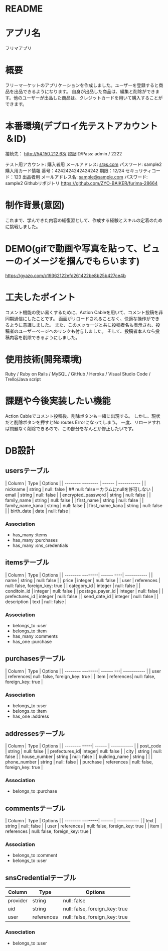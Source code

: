 # README
# アプリ名
  フリマアプリ

# 概要
  フリーマーケットのアプリケーションを作成しました。ユーザーを登録すると商品を出品できるようになります。
  自身が出品した商品は、編集と削除ができます。他のユーザーが出品した商品は、クレジットカードを用いて購入することができます。

# 本番環境(デプロイ先テストアカウント＆ID)
  接続先： http://54.150.212.63/
  認証ID/Pass:  admin / 2222
  
  テスト用アカウント:
      購入者用
        メールアドレス: s@s.com
        パスワード: sample2
      購入用カード情報
        番号：4242424242424242
        期限：12/24
        セキュリティコード：123
      出品者用
        メールアドレス名: sample@sample.com
        パスワード: sample2
  Githubリポジトリ
    https://github.com/ZYO-BAIKER/furima-28664


# 制作背景(意図)
  これまで、学んできた内容の総復習として、作成する経験とスキルの定着のために挑戦しました。

# DEMO(gifで動画や写真を貼って、ビューのイメージを掴んでもらいます)
  https://gyazo.com/c19362122efd261422be8b25b427ce4b
  
# 工夫したポイント
  コメント機能の使い易くするために、Action Cableを用いて、コメント投稿を非同期通信にしたことです。
  画面がリロードされることなく、快適な操作ができるように意識しました。
  また、このメッセージと共に投稿者名も表示され、投稿者のユーザーページへのリンクも付与しました。
  そして、投稿者本人なら投稿内容を削除できるようにしました。

# 使用技術(開発環境)
  Ruby / Ruby on Rails / MySQL / GitHub / Heroku / Visual Studio Code / Trello/Java script

# 課題や今後実装したい機能
  Action Cableでコメント投稿後、削除ボタンも一緒に出現する。
  しかし、現状だと削除ボタンを押すとNo routes Errorになってしまう。
  一度、リロードすれば問題なく削除できるので、この部分をなんとか修正したいです。

# DB設計

## usersテーブル
| Column             | Type   | Options     |
| -------- --------  | ------ | ----------- |
| nickname           | string | null: false | ## null: false＝カラムにnullを許可しない
| email              | string | null: false |
| encrypted_password | string | null: false |
| family_name        | string | null: false |
| first_name         | string | null: false |
| family_name_kana   | string | null: false |
| first_name_kana    | string | null: false |
| birth_date         | date   | null: false |

### Association
- has_many :items
- has_many :purchases
- has_many :sns_credentials

## itemsテーブル
| Column           | Type       | Options     |
| -------- --------| ------ ----| ----------- |
| name             | string     | null: false |
| price            | integer    | null: false |
| user             | references | null: false, foreign_key: true |
| category_id      | integer    | null: false |
| conditoin_id     | integer    | null: false |
| postage_payer_id | integer    | null: false |
| prefectures_id   | integer    | null: false |
| send_date_id     | integer    | null: false |
| description      | text       | null: false |

### Association
- belongs_to :user
- belongs_to :item
- has_many :comments
- has_one :purchase

 ## purchasesテーブル
| Column           | Type      | Options     |
| -------- --------| ------ ---| ----------- |
| user             | references| null: false, foreign_key: true  |
| item             | references| null: false, foreign_key: true |

### Association
- belongs_to :user
- belongs_to :item
- has_one :address

## addressesテーブル
| Column        | Type   | Options     |
| -------- -----| ------ | ----------- |
| post_code     | string | null: false |
| prefectures_id| integer| null: false |
| city          | string | null: false |
| house_number  | string | null: false |
| building_name | string |             |
| phone_number  | string | null: false |
| purchase      | references | null: false, foreign_key: true |

### Association
- belongs_to :purchase

## commentsテーブル
| Column           | Type       | Options     |
| -------- --------| ------     | ----------- |
| text             | string     | null: false |
| user             | references | null: false, foreign_key: true |
| item             | references | null: false, foreign_key: true |

### Association
- belongs_to :comment
- belongs_to :user

## snsCredentialテーブル
| Column   | Type       | Options     |
| ---------| ------     | ----------- |
| provider | string     | null: false |
| uid      | string     | null: false, foreign_key: true |
| user     | references | null: false, foreign_key: true |

### Association
- belongs_to :user
